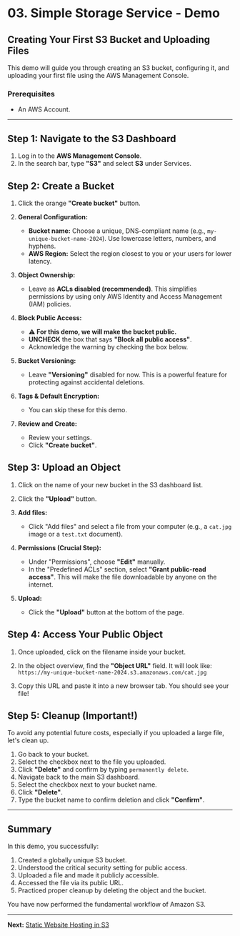 # 03. Simple Storage Service - Demo

## Creating Your First S3 Bucket and Uploading Files

This demo will guide you through creating an S3 bucket, configuring it, and uploading your first file using the AWS Management Console.

### Prerequisites

-   An AWS Account.

---

## Step 1: Navigate to the S3 Dashboard

1.  Log in to the **AWS Management Console**.
2.  In the search bar, type **"S3"** and select **S3** under Services.

## Step 2: Create a Bucket

1.  Click the orange **"Create bucket"** button.

2.  **General Configuration:**
    *   **Bucket name:** Choose a unique, DNS-compliant name (e.g., `my-unique-bucket-name-2024`). Use lowercase letters, numbers, and hyphens.
    *   **AWS Region:** Select the region closest to you or your users for lower latency.

3.  **Object Ownership:**
    *   Leave as **ACLs disabled (recommended)**. This simplifies permissions by using only AWS Identity and Access Management (IAM) policies.

4.  **Block Public Access:**
    *   **⚠️ For this demo, we will make the bucket public.**
    *   **UNCHECK** the box that says **"Block all public access"**.
    *   Acknowledge the warning by checking the box below.

5.  **Bucket Versioning:**
    *   Leave **"Versioning"** disabled for now. This is a powerful feature for protecting against accidental deletions.

6.  **Tags & Default Encryption:**
    *   You can skip these for this demo.

7.  **Review and Create:**
    *   Review your settings.
    *   Click **"Create bucket"**.

## Step 3: Upload an Object

1.  Click on the name of your new bucket in the S3 dashboard list.

2.  Click the **"Upload"** button.

3.  **Add files:**
    *   Click "Add files" and select a file from your computer (e.g., a `cat.jpg` image or a `test.txt` document).

4.  **Permissions (Crucial Step):**
    *   Under "Permissions", choose **"Edit"** manually.
    *   In the "Predefined ACLs" section, select **"Grant public-read access"**. This will make the file downloadable by anyone on the internet.

5.  **Upload:**
    *   Click the **"Upload"** button at the bottom of the page.

## Step 4: Access Your Public Object

1.  Once uploaded, click on the filename inside your bucket.

2.  In the object overview, find the **"Object URL"** field. It will look like:
    `https://my-unique-bucket-name-2024.s3.amazonaws.com/cat.jpg`

3.  Copy this URL and paste it into a new browser tab. You should see your file!

## Step 5: Cleanup (Important!)

To avoid any potential future costs, especially if you uploaded a large file, let's clean up.

1.  Go back to your bucket.
2.  Select the checkbox next to the file you uploaded.
3.  Click **"Delete"** and confirm by typing `permanently delete`.
4.  Navigate back to the main S3 dashboard.
5.  Select the checkbox next to your bucket name.
6.  Click **"Delete"**.
7.  Type the bucket name to confirm deletion and click **"Confirm"**.

---

## Summary

In this demo, you successfully:
1.  Created a globally unique S3 bucket.
2.  Understood the critical security setting for public access.
3.  Uploaded a file and made it publicly accessible.
4.  Accessed the file via its public URL.
5.  Practiced proper cleanup by deleting the object and the bucket.

You have now performed the fundamental workflow of Amazon S3.

---

**Next:** [Static Website Hosting in S3](./03-static-website-hosting-s3.md)
